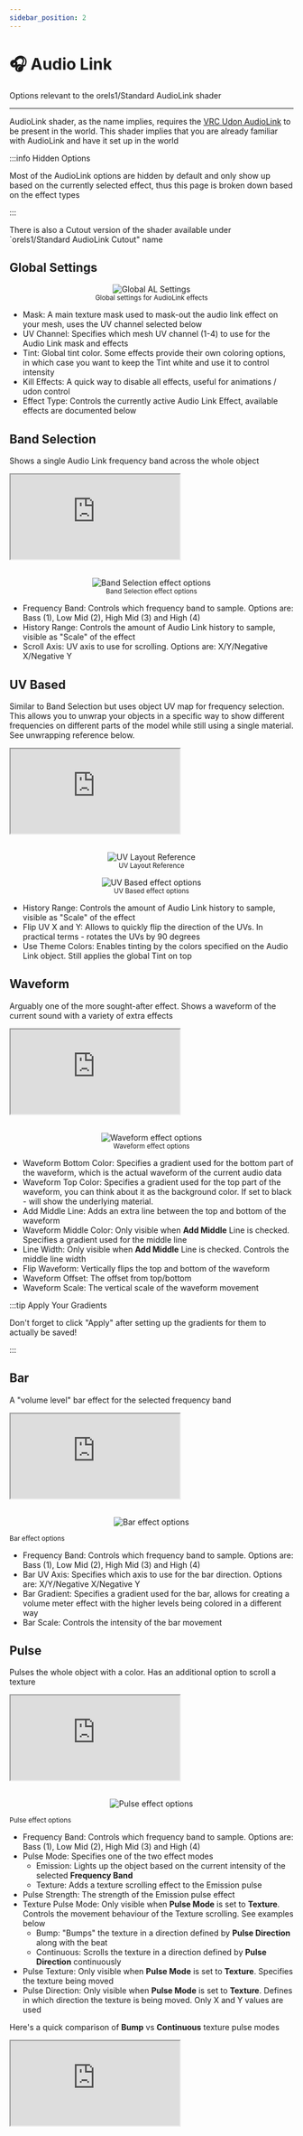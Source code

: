 ```yaml
---
sidebar_position: 2
---
```


# 🎧 Audio Link

Options relevant to the orels1/Standard AudioLink shader

-----

AudioLink shader, as the name implies, requires the [VRC Udon AudioLink](https://github.com/llealloo/vrc-udon-audio-link) to be present in the world.
This shader implies that you are already familiar with AudioLink and have it set up in the world

:::info Hidden Options

Most of the AudioLink options are hidden by default and only show up based on the currently selected effect, thus this page is broken down based on the effect types

:::

There is also a Cutout version of the shader available under `orels1/Standard AudioLink Cutout" name

## Global Settings

<p align="center">
  <img alt="Global AL Settings" src="/img/docs/orl-standard/audio-link/audio-link-general-settings.png" />

  <br />
  <small>Global settings for AudioLink effects</small>
</p>


- Mask: A main texture mask used to mask-out the audio link effect on your mesh, uses the UV channel selected below
- UV Channel: Specifies which mesh UV channel (1-4) to use for the Audio Link mask and effects
- Tint: Global tint color. Some effects provide their own coloring options, in which case you want to keep the Tint white and use it to control intensity
- Kill Effects: A quick way to disable all effects, useful for animations / udon control
- Effect Type: Controls the currently active Audio Link Effect, available effects are documented below

## Band Selection

Shows a single Audio Link frequency band across the whole object

<div style={{position: "relative", paddingTop: "64.73354231974922%"}}><iframe src="https://iframe.mediadelivery.net/embed/165/1752e98e-4c1d-4507-b513-93f270271faf?autoplay=true&loop=true&muted=true" loading="lazy" style={{border: "none", position: "absolute", top: 0, height: "100%", width: "100%"}} allow="accelerometer; gyroscope; autoplay; encrypted-media; picture-in-picture;" allowfullscreen="true"></iframe></div>

<br />

<p align="center">
  <img alt="Band Selection effect options" src="/img/docs/orl-standard/audio-link/audio-link-band-selection-inspector.png" />

  <br />
  <small>Band Selection effect options</small>
</p>

- Frequency Band: Controls which frequency band to sample. Options are: Bass (1), Low Mid (2), High Mid (3) and High (4)
- History Range: Controls the amount of Audio Link history to sample, visible as "Scale" of the effect
- Scroll Axis: UV axis to use for scrolling. Options are: X/Y/Negative X/Negative Y

## UV Based

Similar to Band Selection but uses object UV map for frequency selection. This allows you to unwrap your objects in a specific way to show different frequencies on different parts of the model while still using a single material. See unwrapping reference below.

<div style={{position: "relative", paddingTop: "64.73354231974922%"}}><iframe src="https://iframe.mediadelivery.net/embed/165/44160c0f-372c-4ac3-bb59-b0de488aabe8?autoplay=true&loop=true&muted=true" loading="lazy" style={{border: "none", position: "absolute", top: 0, height: "100%", width: "100%"}} allow="accelerometer; gyroscope; autoplay; encrypted-media; picture-in-picture;" allowfullscreen="true"></iframe></div>

<br />

<p align="center">
  <img alt="UV Layout Reference" src="/img/docs/orl-standard/audio-link/audio-link-uv-layout.png" />

  <br/>
  <small>UV Layout Reference</small>
</p>

<p align="center">

  <img alt="UV Based effect options" src="/img/docs/orl-standard/audio-link/audio-link-uv-based-inspector.png" />
  
  <br />
  <small>UV Based effect options</small>
</p>

- History Range: Controls the amount of Audio Link history to sample, visible as "Scale" of the effect
- Flip UV X and Y: Allows to quickly flip the direction of the UVs. In practical terms - rotates the UVs by 90 degrees
- Use Theme Colors: Enables tinting by the colors specified on the Audio Link object. Still applies the global Tint on top

## Waveform

Arguably one of the more sought-after effect. Shows a waveform of the current sound with a variety of extra effects

<div style={{position: "relative", paddingTop: "64.73354231974922%"}}><iframe src="https://iframe.mediadelivery.net/embed/165/3dae482c-5b97-4a96-af7b-a78707b7606d?autoplay=true&loop=true&muted=true" loading="lazy" style={{border: "none", position: "absolute", top: 0, height: "100%", width: "100%"}} allow="accelerometer; gyroscope; autoplay; encrypted-media; picture-in-picture;" allowfullscreen="true"></iframe></div>

<br />

<p align="center">
  <img alt="Waveform effect options" src="/img/docs/orl-standard/audio-link/audio-link-waveform-inspector.png" />

  <br />
  <small>Waveform effect options</small>
</p>

- Waveform Bottom Color: Specifies a gradient used for the bottom part of the waveform, which is the actual waveform of the current audio data
- Waveform Top Color: Specifies a gradient used for the top part of the waveform, you can think about it as the background color. If set to black - will show the underlying material.
- Add Middle Line: Adds an extra line between the top and bottom of the waveform
- Waveform Middle Color: Only visible when **Add Middle** Line is checked. Specifies a gradient used for the middle line
- Line Width: Only visible when **Add Middle** Line is checked. Controls the middle line width
- Flip Waveform: Vertically flips the top and bottom of the waveform
- Waveform Offset: The offset from top/bottom
- Waveform Scale: The vertical scale of the waveform movement

:::tip Apply Your Gradients

Don't forget to click "Apply" after setting up the gradients for them to actually be saved!

:::

## Bar

A "volume level" bar effect for the selected frequency band

<div style={{position: "relative", paddingTop: "64.73354231974922%"}}><iframe src="https://iframe.mediadelivery.net/embed/165/1927189c-23d7-4d10-bba5-2adef13882dc?autoplay=true&loop=true&muted=true" loading="lazy" style={{border: "none", position: "absolute", top: 0, height: "100%", width: "100%"}} allow="accelerometer; gyroscope; autoplay; encrypted-media; picture-in-picture;" allowfullscreen="true"></iframe></div>

<br />

<p align="center">
  <img alt="Bar effect options" src="/img/docs/orl-standard/audio-link/audio-link-bar-inspector.png" />

  <br />

  <small>Bar effect options</small>
</p>

- Frequency Band: Controls which frequency band to sample. Options are: Bass (1), Low Mid (2), High Mid (3) and High (4)
- Bar UV Axis: Specifies which axis to use for the bar direction. Options are: X/Y/Negative X/Negative Y
- Bar Gradient: Specifies a gradient used for the bar, allows for creating a volume meter effect with the higher levels being colored in a different way
- Bar Scale: Controls the intensity of the bar movement

## Pulse

Pulses the whole object with a color. Has an additional option to scroll a texture

<div style={{position: "relative", paddingTop: "64.73354231974922%"}}><iframe src="https://iframe.mediadelivery.net/embed/165/900d1a3c-0aeb-463a-ad3c-b8095601067e?autoplay=true&loop=true&muted=true" loading="lazy" style={{border: "none", position: "absolute", top: 0, height: "100%", width: "100%"}} allow="accelerometer; gyroscope; autoplay; encrypted-media; picture-in-picture;" allowfullscreen="true"></iframe></div>

<br />

<p align="center">
  <img alt="Pulse effect options" src="/img/docs/orl-standard/audio-link/audio-link-pulse-inspector.png" />

  <br />

  <small>Pulse effect options</small>
</p>

- Frequency Band: Controls which frequency band to sample. Options are: Bass (1), Low Mid (2), High Mid (3) and High (4)
- Pulse Mode: Specifies one of the two effect modes
  - Emission: Lights up the object based on the current intensity of the selected **Frequency Band**
  - Texture: Adds a texture scrolling effect to the Emission pulse
- Pulse Strength: The strength of the Emission pulse effect
- Texture Pulse Mode: Only visible when **Pulse Mode** is set to **Texture**. Controls the movement behaviour of the Texture scrolling. See examples below
  - Bump: "Bumps" the texture in a direction defined by **Pulse Direction** along with the beat
  - Continuous: Scrolls the texture in a direction defined by **Pulse Direction** continuously
- Pulse Texture: Only visible when **Pulse Mode** is set to **Texture**. Specifies the texture being moved
- Pulse Direction: Only visible when **Pulse Mode** is set to **Texture**. Defines in which direction the texture is being moved. Only X and Y values are used

Here's a quick comparison of **Bump** vs **Continuous** texture pulse modes

<div style={{position: "relative", paddingTop: "64.73354231974922%"}}><iframe src="https://iframe.mediadelivery.net/embed/165/7208f609-056f-4eef-9bfd-485d288d4431?autoplay=true&loop=true&muted=true" loading="lazy" style={{border: "none", position: "absolute", top: 0, height: "100%", width: "100%"}} allow="accelerometer; gyroscope; autoplay; encrypted-media; picture-in-picture;" allowfullscreen="true"></iframe></div>